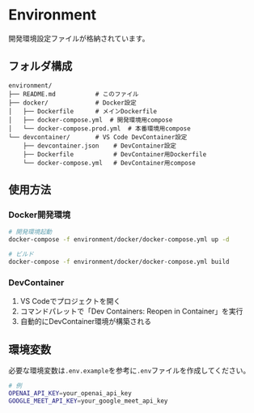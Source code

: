 # Environment

開発環境設定ファイルが格納されています。

## フォルダ構成

```
environment/
├── README.md           # このファイル
├── docker/             # Docker設定
│   ├── Dockerfile      # メインDockerfile
│   ├── docker-compose.yml  # 開発環境用compose
│   └── docker-compose.prod.yml  # 本番環境用compose
└── devcontainer/       # VS Code DevContainer設定
    ├── devcontainer.json    # DevContainer設定
    ├── Dockerfile           # DevContainer用Dockerfile
    └── docker-compose.yml   # DevContainer用compose
```

## 使用方法

### Docker開発環境
```bash
# 開発環境起動
docker-compose -f environment/docker/docker-compose.yml up -d

# ビルド
docker-compose -f environment/docker/docker-compose.yml build
```

### DevContainer
1. VS Codeでプロジェクトを開く
2. コマンドパレットで「Dev Containers: Reopen in Container」を実行
3. 自動的にDevContainer環境が構築される

## 環境変数

必要な環境変数は`.env.example`を参考に`.env`ファイルを作成してください。

```bash
# 例
OPENAI_API_KEY=your_openai_api_key
GOOGLE_MEET_API_KEY=your_google_meet_api_key
```